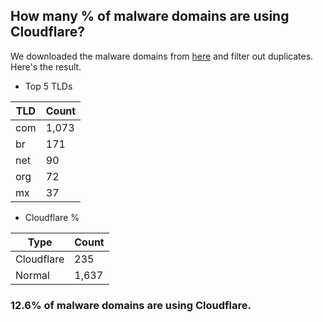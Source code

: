 ## How many % of malware domains are using Cloudflare?


We downloaded the malware domains from [here](https://urlhaus.abuse.ch) and filter out duplicates.
Here's the result.


[//]: # (start replacement)


- Top 5 TLDs

| TLD | Count |
| --- | --- |
| com | 1,073 |
| br | 171 |
| net | 90 |
| org | 72 |
| mx | 37 |


- Cloudflare %

| Type | Count |
| --- | --- |
| Cloudflare | 235 |
| Normal | 1,637 |


### 12.6% of malware domains are using Cloudflare.